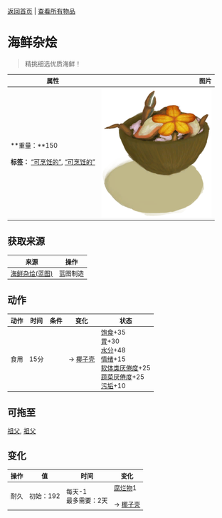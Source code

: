 [返回首页](index.md)   |  [查看所有物品](object.md)
# 海鲜杂烩  
> 精挑细选优质海鲜！  
  
  属性  |   图片   
 ----  |  ----:   
 **重量：**150<br><br>**标签：**	[“可烹饪的”](tag_Cookable.md), [“可烹饪的”](tag_MealCoconutShell.md)  |  ![](Sprite/SeafoodCup.png)   
  
## 获取来源  
来源  |  操作  
----  |  ----  
[海鲜杂烩(蓝图)](Bp_SeafoodCup.md)  |  蓝图制造  
## 动作  
动作  |  时间  |  条件  |  变化  |  状态  
----  |  ----  |  ----  |  ----  |  ----  
食用  |  15分  |    |  → [椰子壳](CoconutShell.md)<br>  |  [饱食](Satiation.md)+35<br>[胃](Stomach.md)+30<br>[水分](Hydration.md)+48<br>[情绪](Morale.md)+15<br>[软体类<nobr>厌倦度</nobr>](SaturationMollusks.md)+25<br>[蔬菜<nobr>厌倦度</nobr>](SaturationVegetables.md)+25<br>[污垢](Filth.md)+10  
## 可拖至  
[祖父](Grandfather.md), [祖父](GrandfatherHealthy.md)  
## 变化  
操作  |  值  |  时间  |  变化  
----  |  ----  |  ----  |  ----  
耐久  |  初始：192  |  每天-1<br>最多需要：2天  |  [腐烂物](RottenRemains.md)1 <br><br>→ [椰子壳](CoconutShell.md)  
